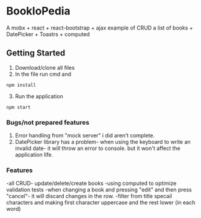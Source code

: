 # BookloPedia

A mobx + react + react-bootstrap + ajax example of CRUD a list of books + DatePicker + Toastrs + computed

## Getting Started

1. Download/clone all files
2. In the file run cmd and 
```
npm install
```
3. Run the application
```
npm start
```

### Bugs/not prepared features

1. Error handling from "mock server" i did aren't complete.
2. DatePicker library has a problem- when using the keyboard to write an invalid date- it will throw an error to console. but it won't affect the application life.



### Features
-all CRUD- update/delete/create books
-using computed to optimize validation tests
-when changing a book and pressing "edit" and then press "cancel"- it will discard changes in the row.
-filter from title specail characters and making first character uppercase and the rest lower (in each word)


